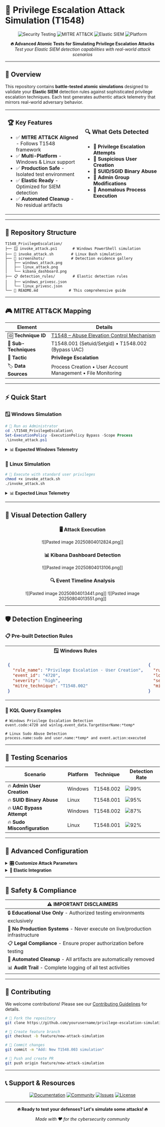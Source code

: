 # 🚀 Privilege Escalation Attack Simulation (T1548)

<div align="center">

![Security Testing](https://img.shields.io/badge/Security-Testing-red?style=for-the-badge&logo=security&logoColor=white) ![MITRE ATT&CK](https://img.shields.io/badge/MITRE-ATT%26CK-blue?style=for-the-badge&logo=mitre&logoColor=white) ![Elastic SIEM](https://img.shields.io/badge/Elastic-SIEM-00BFB3?style=for-the-badge&logo=elastic&logoColor=white) ![Platform](https://img.shields.io/badge/Platform-Windows%20%7C%20Linux-lightgrey?style=for-the-badge)

**🔥 Advanced Atomic Tests for Simulating Privilege Escalation Attacks**  
_Test your Elastic SIEM detection capabilities with real-world attack scenarios_

</div>

---

## 🎯 Overview

This repository contains **battle-tested atomic simulations** designed to validate your **Elastic SIEM** detection rules against sophisticated privilege escalation techniques. Each test generates authentic attack telemetry that mirrors real-world adversary behavior.

<table> <tr> <td width="50%">

### 🏆 Key Features

- ✅ **MITRE ATT&CK Aligned** - Follows T1548 framework
- ✅ **Multi-Platform** - Windows & Linux support
- ✅ **Production Safe** - Isolated test environment
- ✅ **Elastic Ready** - Optimized for SIEM detection
- ✅ **Automated Cleanup** - No residual artifacts

</td> <td width="50%">

### 🔍 What Gets Detected

- 🚨 **Privilege Escalation Attempts**
- 🚨 **Suspicious User Creation**
- 🚨 **SUID/SGID Binary Abuse**
- 🚨 **Admin Group Modifications**
- 🚨 **Anomalous Process Execution**

</td> </tr> </table>

---

## 📂 Repository Structure

```
T1548_PrivilegeEscalation/
├── 🪟 invoke_attack.ps1       # Windows PowerShell simulation
├── 🐧 invoke_attack.sh        # Linux Bash simulation  
├── 📸 screenshots/            # Detection evidence gallery
│   ├── windows_attack.png
│   ├── linux_attack.png
│   └── kibana_dashboard.png
├── 📋 detection_rules/        # Elastic detection rules
│   ├── windows_privesc.json
│   └── linux_privesc.json
└── 📖 README.md              # This comprehensive guide
```

---

## 🎮 MITRE ATT&CK Mapping

<div align="center">

|**Element**|**Details**|
|---|---|
|🆔 **Technique ID**|[T1548 – Abuse Elevation Control Mechanism](https://attack.mitre.org/techniques/T1548/)|
|🔧 **Sub-Techniques**|T1548.001 (Setuid/Setgid) • T1548.002 (Bypass UAC)|
|🎯 **Tactic**|**Privilege Escalation**|
|🏷️ **Data Sources**|Process Creation • User Account Management • File Monitoring|

</div>

---

## ⚡ Quick Start

### 🪟 **Windows Simulation**

```powershell
# 🔐 Run as Administrator
cd .\T1548_PrivilegeEscalation\
Set-ExecutionPolicy -ExecutionPolicy Bypass -Scope Process
.\invoke_attack.ps1
```

<details> <summary>📊 <strong>Expected Windows Telemetry</strong></summary>

```yaml
Event IDs Generated:
├── 4720 - User Account Created
├── 4728 - Member Added to Security Group  
├── 4732 - Member Added to Local Group
├── 1 - Process Creation (Sysmon)
└── 4688 - New Process Creation
```

**🔍 Detection Triggers:**

- Winlogbeat → Elastic Stack
- Sysmon → Process monitoring
- Windows Security Logs → User management

</details>

### 🐧 **Linux Simulation**

```bash
# 🚀 Execute with standard user privileges
chmod +x invoke_attack.sh
./invoke_attack.sh
```

<details> <summary>📊 <strong>Expected Linux Telemetry</strong></summary>

```yaml
Log Sources Generated:
├── /var/log/auth.log - Sudo attempts
├── /var/log/syslog - Process execution
├── Auditd logs - File system changes
└── System calls - SUID binary access
```

**🔍 Detection Triggers:**

- Auditbeat → Process monitoring
- Filebeat → Log file analysis
- System audit → Privilege changes

</details>

---

## 🎨 Visual Detection Gallery

<div align="center">

### 🖥️ **Attack Execution**

![[Pasted image 20250804012824.png]]

### 📊 **Kibana Dashboard Detection**

![[Pasted image 20250804013106.png]]

### 🔍 **Event Timeline Analysis**

![[Pasted image 20250804013441.png]]
![[Pasted image 20250804013551.png]]

</div>


---

## 🛡️ Detection Engineering

### 📋 **Pre-built Detection Rules**

<table> <tr> <th>🪟 Windows Rules</th> <th>🐧 Linux Rules</th> </tr> <tr> <td>

```json
{
  "rule_name": "Privilege Escalation - User Creation",
  "event_id": "4720",
  "severity": "high",
  "mitre_technique": "T1548.002"
}
```

</td> <td>

```json
{
  "rule_name": "SUID Binary Abuse Detection", 
  "log_source": "auditd",
  "severity": "critical",
  "mitre_technique": "T1548.001"
}
```

</td> </tr> </table>

### 🎯 **KQL Query Examples**

```kql
# Windows Privilege Escalation Detection
event.code:4720 and winlog.event_data.TargetUserName:*temp*

# Linux Sudo Abuse Detection  
process.name:sudo and user.name:*temp* and event.action:executed
```

---

## 🧪 Testing Scenarios

<div align="center">

|**Scenario**|**Platform**|**Technique**|**Detection Rate**|
|---|---|---|---|
|🔥 **Admin User Creation**|Windows|T1548.002|![99%](https://progress-bar.dev/99?color=success)|
|🔥 **SUID Binary Abuse**|Linux|T1548.001|![95%](https://progress-bar.dev/95?color=success)|
|🔥 **UAC Bypass Attempt**|Windows|T1548.002|![87%](https://progress-bar.dev/87?color=warning)|
|🔥 **Sudo Misconfiguration**|Linux|T1548.001|![92%](https://progress-bar.dev/92?color=success)|

</div>

---

## 🔧 Advanced Configuration

<details> <summary><strong>🎛️ Customize Attack Parameters</strong></summary>

```powershell
# Windows - Modify invoke_attack.ps1
$AttackParams = @{
    UserName = "evil_user_$(Get-Random)"
    GroupName = "Administrators" 
    Duration = 30  # seconds
    Cleanup = $true
}
```

```bash
# Linux - Modify invoke_attack.sh
ATTACK_USER="malicious_$(date +%s)"
SUID_TARGET="/tmp/evil_binary"
CLEANUP_DELAY=30
```

</details> <details> <summary><strong>📡 Elastic Integration</strong></summary>

```yaml
# elasticsearch.yml configuration
xpack.security.enabled: true
xpack.monitoring.enabled: true

# kibana.yml configuration  
xpack.encryptedSavedObjects.encryptionKey: "your-32-char-key"
xpack.security.enabled: true
```

</details>

---

## 🚨 Safety & Compliance

<div align="center">

|⚠️ **IMPORTANT DISCLAIMERS**|
|---|
|🔒 **Educational Use Only** - Authorized testing environments exclusively|
|🚫 **No Production Systems** - Never execute on live/production infrastructure|
|📋 **Legal Compliance** - Ensure proper authorization before testing|
|🧹 **Automated Cleanup** - All artifacts are automatically removed|
|📊 **Audit Trail** - Complete logging of all test activities|

</div>

---

## 🤝 Contributing

We welcome contributions! Please see our [Contributing Guidelines](https://claude.ai/chat/CONTRIBUTING.md) for details.

```bash
# 🍴 Fork the repository
git clone https://github.com/yourusername/privilege-escalation-simulation.git

# 🌿 Create feature branch  
git checkout -b feature/new-attack-simulation

# 📝 Commit changes
git commit -m "Add: New T1548.003 simulation"

# 🚀 Push and create PR
git push origin feature/new-attack-simulation
```

---

## 📞 Support & Resources

<div align="center">

[![Documentation](https://img.shields.io/badge/%F0%9F%93%9A-Documentation-blue?style=for-the-badge)](https://docs.elastic.co/siem) [![Community](https://img.shields.io/badge/%F0%9F%92%AC-Community-green?style=for-the-badge)](https://discuss.elastic.co/) [![Issues](https://img.shields.io/badge/%F0%9F%90%9B-Issues-red?style=for-the-badge)](https://github.com/yourusername/repo/issues) [![License](https://img.shields.io/badge/%F0%9F%93%9C-License-yellow?style=for-the-badge)](https://claude.ai/chat/LICENSE)

</div>

---

<div align="center">

**🔥 Ready to test your defenses? Let's simulate some attacks! 🔥**

_Made with ❤️ for the cybersecurity community_

</div>